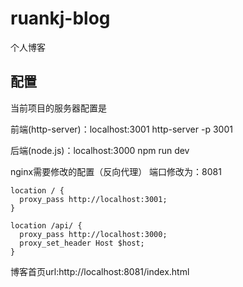 # ruankj-blog
个人博客
## 配置
当前项目的服务器配置是

前端(http-server)：localhost:3001    http-server -p 3001

后端(node.js)：localhost:3000	npm run dev

nginx需要修改的配置（反向代理）
端口修改为：8081
```
location / {
  proxy_pass http://localhost:3001;
}
		
location /api/ {
  proxy_pass http://localhost:3000;
  proxy_set_header Host $host;
}
```
博客首页url:http://localhost:8081/index.html
